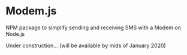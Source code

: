 # Modem.js
NPM package to simplify sending and receiving SMS with a Modem on Node.js

Under construction... (will be available by mids of January 2020)
